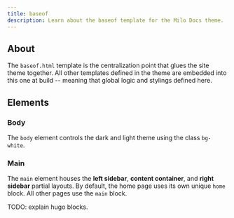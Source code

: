 ```yaml
---
title: baseof
description: Learn about the baseof template for the Milo Docs theme.
---
```


## About

The `baseof.html` template is the centralization point that glues the site theme together. All other templates defined in the theme are embedded into this one at build -- meaning that  global logic and stylings defined here.

## Elements

### Body 

The `body` element controls the dark and light theme using the class `bg-white`. 

### Main 

The `main` element houses the **left sidebar**, **content container**, and **right sidebar** partial layouts. By default, the home page uses its own unique `home` block. All other pages use the `main` block.

TODO: explain hugo blocks.
